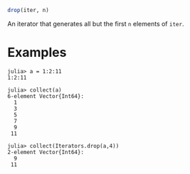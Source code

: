 ```julia
drop(iter, n)
```

An iterator that generates all but the first `n` elements of `iter`.

# Examples

```jldoctest
julia> a = 1:2:11
1:2:11

julia> collect(a)
6-element Vector{Int64}:
  1
  3
  5
  7
  9
 11

julia> collect(Iterators.drop(a,4))
2-element Vector{Int64}:
  9
 11
```
